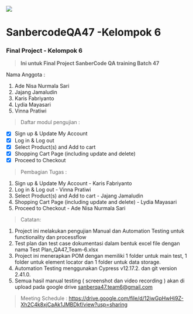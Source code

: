 ![](https://sanbercode.com/assets_new/images/logo/logo-horizontal.svg)
# SanbercodeQA47 -Kelompok 6
### Final Project - Kelompok 6

>__Ini untuk Final Project SanberCode QA training Batch 47__

Nama Anggota :
1. Ade Nisa Nurmala Sari
2. Jajang Jamaludin
3. Karis Fabriyanto
4. Lydia Mayasari
5. Vinna Pratiwi

> Daftar modul pengujian :
- [x] Sign up & Update My Account
- [x] Log in & Log out
- [x] Select Product(s) and Add to cart
- [x] Shopping Cart Page (including update and delete)
- [x] Proceed to Checkout

> Pembagian Tugas :
1. Sign up & Update My Account - Karis Fabriyanto 
2. Log in & Log out - Vinna Pratiwi 
3. Select Product(s) and Add to cart - Jajang Jamaludin
4. Shopping Cart Page (including update and delete) - Lydia Mayasari 
5. Proceed to Checkout - Ade Nisa Nurmala Sari

> Catatan:
1. Project ini melakukan pengujian Manual dan Automation Testing untuk functionality dan processflow
2. Test plan dan test case dokumentasi dalam bentuk excel file dengan nama Test Plan_QA47_Team-6.xlsx
3. Project ini menerapkan POM dengan memiliki 1 folder untuk main test, 1 folder untuk element locator dan 1 folder untuk data storage.
4. Automation Testing menggunakan Cypress v12.17.2. dan git version 2.41.0.
5. Semua hasil manual testing ( screenshot dan video recording ) akan di upload pada google drive sanberqa47.team6@gmail.com

> Meeting Schedule :
https://drive.google.com/file/d/12jwGpHwHj9Z-Xh2C4k8xjCaAk1JMBDkf/view?usp=sharing
